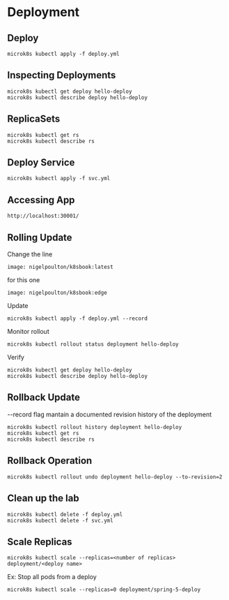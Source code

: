 # Deployment

## Deploy

    microk8s kubectl apply -f deploy.yml

 ## Inspecting Deployments

    microk8s kubectl get deploy hello-deploy   
    microk8s kubectl describe deploy hello-deploy 

## ReplicaSets

    microk8s kubectl get rs
    microk8s kubectl describe rs

## Deploy Service

    microk8s kubectl apply -f svc.yml

## Accessing App

    http://localhost:30001/

## Rolling Update

Change the line

    image: nigelpoulton/k8sbook:latest

for this one

    image: nigelpoulton/k8sbook:edge

Update

    microk8s kubectl apply -f deploy.yml --record

Monitor rollout

    microk8s kubectl rollout status deployment hello-deploy

Verify

    microk8s kubectl get deploy hello-deploy
    microk8s kubectl describe deploy hello-deploy

## Rollback Update

--record flag mantain a documented revision history of the deployment

    microk8s kubectl rollout history deployment hello-deploy
    microk8s kubectl get rs
    microk8s kubectl describe rs

## Rollback Operation

    microk8s kubectl rollout undo deployment hello-deploy --to-revision=2

## Clean up the lab

    microk8s kubectl delete -f deploy.yml
    microk8s kubectl delete -f svc.yml

## Scale Replicas

    microk8s kubectl scale --replicas=<number of replicas> deployment/<deploy name>

Ex: Stop all pods from a deploy

    microk8s kubectl scale --replicas=0 deployment/spring-5-deploy
